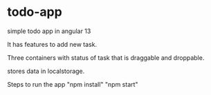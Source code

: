 # todo-app
simple todo app in angular 13

It has features to add new task.

Three containers with status of task that is draggable and droppable.

stores data in localstorage.

Steps to run the app
"npm install"
"npm start"
